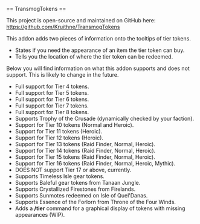== TransmogTokens ==

This project is open-source and maintained on GitHub here: https://github.com/Kruithne/TransmogTokens

This addon adds two pieces of information onto the tooltips of tier tokens.

* States if you need the appearance of an item the tier token can buy.
* Tells you the location of where the tier token can be redeemed.

Below you will find information on what this addon supports and does not support. This is likely to change in the future.

* Full support for Tier 4 tokens.
* Full support for Tier 5 tokens.
* Full support for Tier 6 tokens.
* Full support for Tier 7 tokens.
* Full support for Tier 8 tokens.
* Supports Trophy of the Crusade (dynamically checked by your faction).
* Support for Tier 10 tokens (Normal and Heroic).
* Support for Tier 11 tokens (Heroic).
* Support for Tier 12 tokens (Heroic).
* Support for Tier 13 tokens (Raid Finder, Normal, Heroic).
* Support for Tier 14 tokens (Raid Finder, Normal, Heroic).
* Support for Tier 15 tokens (Raid Finder, Normal, Heroic).
* Support for Tier 16 tokens (Raid Finder, Normal, Heroic, Mythic).
* DOES NOT support Tier 17 or above, currently.
* Supports Timeless Isle gear tokens.
* Supports Baleful gear tokens from Tanaan Jungle.
* Supports Crystallized Firestones from Firelands.
* Supports Sunmotes redeemed on Isle of Quel'Danas.
* Supports Essence of the Forlorn from Throne of the Four Winds.
* Adds a **/tier** command for a graphical display of tokens with missing appearances (WIP).